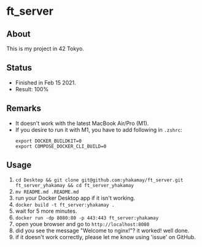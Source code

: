 # ft_server

## About
This is my project in 42 Tokyo.

## Status
- Finished in Feb 15 2021.
- Result: 100%

## Remarks
- It doesn't work with the latest MacBook Air/Pro (M1).
- If you desire to run it with M1, you have to add following in `.zshrc`: 
  ```
  export DOCKER_BUILDKIT=0
  export COMPOSE_DOCKER_CLI_BUILD=0
  ```

## Usage
1. `cd Desktop && git clone git@github.com:yhakamay/ft_server.git ft_server_yhakamay && cd ft_server_yhakamay`
2. `mv README.md .README.md`
3. run your Docker Desktop app if it isn't working.
4. `docker build -t ft_server:yhakamay .`
5. wait for 5 more minutes.
6. `docker run -dp 8080:80 -p 443:443 ft_server:yhakamay`
7. open youe browser and go to `http://localhost:8080`
8. did you see the message "Welcome to nginx!"? it worked! well done.
9. if it doesn't work correctly, please let me know using 'issue' on GitHub.
